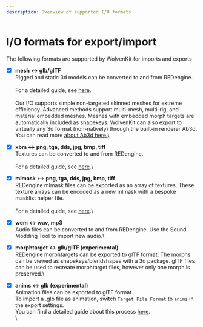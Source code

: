 ```yaml
---
description: Overview of supported I/O formats
---
```


# I/O formats for export/import

The following formats are supported by WolvenKit for imports and exports

* [x] **mesh  ↔  glb/glTF**\
  Rigged and static 3d models can be converted to and from REDengine. \
  \
  For a detailed guide, see [here](https://app.gitbook.com/s/4gzcGtLrr90pVjAWVdTc/for-mod-creators-theory/3d-modelling/exporting-and-importing-meshes).\
  \
  Our I/O supports simple non-targeted skinned meshes for extreme efficiency. Advanced methods support multi-mesh, multi-rig, and material embedded meshes. Meshes with embedded morph targets are automatically included as shapekeys. WolvenKit can also export to virtually any 3d format (non-natively) through the built-in renderer Ab3d. You can read more [about Ab3d here.](https://www.ab4d.com/DXEngine.aspx)\

* [x] **xbm  ↔  png, tga, dds, jpg, bmp, tiff**\
  Textures can be converted to and from REDengine.\
  \
  For a detailed guide, see [here](https://app.gitbook.com/s/4gzcGtLrr90pVjAWVdTc/modding-guides/textures-and-luts/images-importing-editing-exporting).\

* [x] **mlmask** ↔ **png, tga, dds, jpg, bmp, tiff**\
  REDengine mlmask files can be exported as an array of textures. These texture arrays can be encoded as a new mlmask with a bespoke masklist helper file.\
  \
  For a detailed guide, see [here](https://app.gitbook.com/s/4gzcGtLrr90pVjAWVdTc/modding-guides/textures-and-luts/custom-multilayermasks).\

* [x] **wem ↔ wav, mp3**\
  Audio files can be converted to and from REDengine. Use the Sound Modding Tool to import new audio.\

* [x] **morphtarget ↔ glb/glTF (experimental)**\
  REDengine morphtargets can be exported to glTF format. The morphs can be viewed as shapekeys/blendshapes with a 3d package. glTF files can be used to recreate morphtarget files, however only one morph is preserved.\

* [x] **anims ↔ glb (experimental)**\
  Animation files can be exported to glTF format. \
  To import a .glb file as animation, switch `Target File Format` to `anims` in the export settings.\
  You can find a detailed guide about this process [here](https://app.gitbook.com/s/4gzcGtLrr90pVjAWVdTc/modding-guides/animations/animations/poses-animations-make-your-own). \
  \
